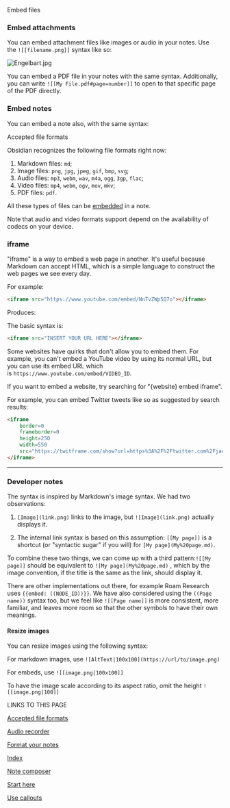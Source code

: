 Embed files

### Embed attachments

You can embed attachment files like images or audio in your notes. Use the `![[filename.png]]` syntax like so:

![Engelbart.jpg](https://publish-01.obsidian.md/access/f786db9fac45774fa4f0d8112e232d67/Attachments/Engelbart.jpg)

You can embed a PDF file in your notes with the same syntax. Additionally, you can write `![[My File.pdf#page=number]]` to open to that specific page of the PDF directly.

### Embed notes

You can embed a note also, with the same syntax:

Accepted file formats

Obsidian recognizes the following file formats right now:

1.  Markdown files: `md`;
2.  Image files: `png`, `jpg`, `jpeg`, `gif`, `bmp`, `svg`;
3.  Audio files: `mp3`, `webm`, `wav`, `m4a`, `ogg`, `3gp`, `flac`;
4.  Video files: `mp4`, `webm`, `ogv`, `mov`, `mkv`;
5.  PDF files: `pdf`.

All these types of files can be [embedded](https://help.obsidian.md/How+to/Embed+files) in a note.

Note that audio and video formats support depend on the availability of codecs on your device.

### iframe

"iframe" is a way to embed a web page in another. It's useful because Markdown can accept HTML, which is a simple language to construct the web pages we see every day.

For example:

```html
<iframe src="https://www.youtube.com/embed/NnTvZWp5Q7o"></iframe>
```

Produces:

The basic syntax is:

```html
<iframe src="INSERT YOUR URL HERE"></iframe>
```

Some websites have quirks that don't allow you to embed them. For example, you can't embed a YouTube video by using its normal URL, but you can use its embed URL which is `https://www.youtube.com/embed/VIDEO_ID`.

If you want to embed a website, try searching for "{website} embed iframe".

For example, you can embed Twitter tweets like so as suggested by search results:

```html
<iframe
	border=0
	frameborder=0
	height=250
	width=550  
	src="https://twitframe.com/show?url=https%3A%2F%2Ftwitter.com%2Fjack%2Fstatus%2F20">
</iframe>
```

---

### Developer notes

The syntax is inspired by Markdown's image syntax. We had two observations:

1.  `[Image](link.png)` links to the image, but `![Image](link.png)` actually displays it.
    
2.  The internal link syntax is based on this assumption: `[[My page]]` is a shortcut (or "syntactic sugar" if you will) for `[My page](My%20page.md)`.
    

To combine these two things, we can come up with a third pattern:`![[My page]]` should be equivalent to `![My page](My%20page.md)` , which by the image convention, if the title is the same as the link, should display it.

There are other implementations out there, for example Roam Research uses `{{embed: ((NODE_ID))}}`. We have also considered using the `((Page name))` syntax too, but we feel like `![[Page name]]` is more consistent, more familiar, and leaves more room so that the other symbols to have their own meanings.

#### Resize images

You can resize images using the following syntax:

For markdown images, use `![AltText|100x100](https://url/to/image.png)`

For embeds, use `![[image.png|100x100]]`

To have the image scale according to its aspect ratio, omit the height `![[image.png|100]]`

LINKS TO THIS PAGE

[Accepted file formats](https://help.obsidian.md/Advanced+topics/Accepted+file+formats)

[Audio recorder](https://help.obsidian.md/Plugins/Audio+recorder)

[Format your notes](https://help.obsidian.md/How+to/Format+your+notes)

[Index](https://help.obsidian.md/Obsidian/Index)

[Note composer](https://help.obsidian.md/Plugins/Note+composer)

[Start here](https://help.obsidian.md/Start+here)

[Use callouts](https://help.obsidian.md/How+to/Use+callouts)